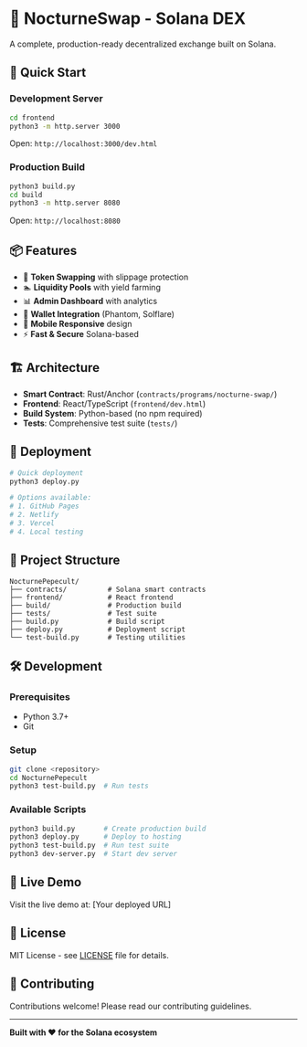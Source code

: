 # 🌙 NocturneSwap - Solana DEX

A complete, production-ready decentralized exchange built on Solana.

## 🚀 Quick Start

### Development Server
```bash
cd frontend
python3 -m http.server 3000
```
Open: `http://localhost:3000/dev.html`

### Production Build
```bash
python3 build.py
cd build
python3 -m http.server 8080
```
Open: `http://localhost:8080`

## 📦 Features

- 🔄 **Token Swapping** with slippage protection
- 🏊 **Liquidity Pools** with yield farming
- 📊 **Admin Dashboard** with analytics
- 🔗 **Wallet Integration** (Phantom, Solflare)
- 📱 **Mobile Responsive** design
- ⚡ **Fast & Secure** Solana-based

## 🏗️ Architecture

- **Smart Contract**: Rust/Anchor (`contracts/programs/nocturne-swap/`)
- **Frontend**: React/TypeScript (`frontend/dev.html`)
- **Build System**: Python-based (no npm required)
- **Tests**: Comprehensive test suite (`tests/`)

## 🚀 Deployment

```bash
# Quick deployment
python3 deploy.py

# Options available:
# 1. GitHub Pages
# 2. Netlify
# 3. Vercel
# 4. Local testing
```

## 📁 Project Structure

```
NocturnePepecult/
├── contracts/          # Solana smart contracts
├── frontend/           # React frontend
├── build/              # Production build
├── tests/              # Test suite
├── build.py            # Build script
├── deploy.py           # Deployment script
└── test-build.py       # Testing utilities
```

## 🛠️ Development

### Prerequisites
- Python 3.7+
- Git

### Setup
```bash
git clone <repository>
cd NocturnePepecult
python3 test-build.py  # Run tests
```

### Available Scripts
```bash
python3 build.py       # Create production build
python3 deploy.py      # Deploy to hosting
python3 test-build.py  # Run test suite
python3 dev-server.py  # Start dev server
```

## 🌟 Live Demo

Visit the live demo at: [Your deployed URL]

## 📄 License

MIT License - see [LICENSE](LICENSE) file for details.

## 🤝 Contributing

Contributions welcome! Please read our contributing guidelines.

---

**Built with ❤️ for the Solana ecosystem**
